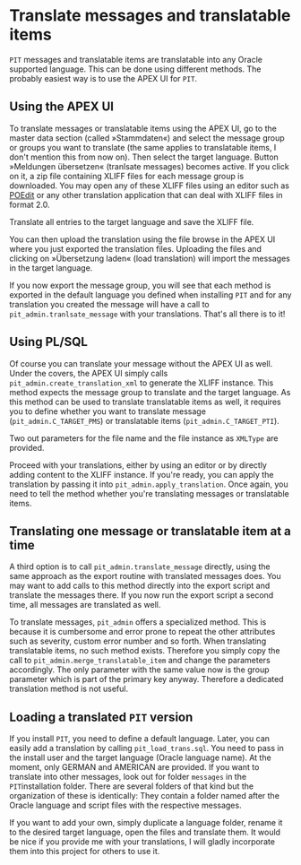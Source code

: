 # Translate messages and translatable items
`PIT` messages and translatable items are translatable into any Oracle supported language. This can be done using different methods. The probably easiest way is to use the APEX UI for `PIT`.


## Using the APEX UI
To translate messages or translatable items using the APEX UI, go to the master data section (called »Stammdaten«) and select the message group or groups you want to translate (the same applies to translatable items, I don't mention this from now on). Then select the target language. Button »Meldungen übersetzen« (tranlsate messages) becomes active. If you click on it, a zip file containing XLIFF files for each message group is downloaded. You may open any of these XLIFF files using an editor such as [POEdit](https://poeditor.com) or any other translation application that can deal with XLIFF files in format 2.0.

Translate all entries to the target language and save the XLIFF file.

You can then upload the translation using the file browse in the APEX UI where you just exported the translation files. Uploading the files and clicking on »Übersetzung laden« (load translation) will import the messages in the target language.

If you now export the message group, you will see that each method is exported in the default language you defined when installing `PIT` and for any translation you created the message will have a call to `pit_admin.tranlsate_message` with your translations. That's all there is to it!

## Using PL/SQL

Of course you can translate your message without the APEX UI as well. Under the covers, the APEX UI simply calls `pit_admin.create_translation_xml` to generate the XLIFF instance. This method expects the message group to translate and the target language. As this method can be used to translate translatable items as well, it requires you to define whether you want to translate message (`pit_admin.C_TARGET_PMS`) or translatable items (`pit_admin.C_TARGET_PTI`). 

Two out parameters for the file name and the file instance as `XMLType` are provided.

Proceed with your translations, either by using an editor or by directly adding content to the XLIFF instance. If you're ready, you can apply the translation by passing it into `pit_admin.apply_translation`. Once again, you need to tell the method whether you're translating messages or translatable items.

## Translating one message or translatable item at a time

A third option is to call `pit_admin.translate_message` directly, using the same approach as the export routine with translated messages does. You may want to add calls to this method directly into the export script and translate the messages there. If you now run the export script a second time, all messages are translated as well.

To translate messages, `pit_admin` offers a specialized method. This is because it is cumbersome and error prone to repeat the other attributes such as severity, custom error number and so forth. When translating translatable items, no such method exists. Therefore you simply copy the call to `pit_admin.merge_translatable_item` and change the parameters accordingly. The only parameter with the same value now is the group parameter which is part of the primary key anyway. Therefore a dedicated translation method is not useful.

## Loading a translated `PIT` version

If you install `PIT`, you need to define a default language. Later, you can easily add a translation by calling `pit_load_trans.sql`. You need to pass in the install user and the target language (Oracle language name). At the moment, only GERMAN and AMERICAN are provided. If you want to translate into other messages, look out for folder `messages` in the `PIT`installation folder. There are several folders of that kind but the organization of these is identically: They contain a folder named after the Oracle language and script files with the respective messages.

If you want to add your own, simply duplicate a language folder, rename it to the desired target language, open the files and translate them. It would be nice if you provide me with your translations, I will gladly incorporate them into this project for others to use it.
